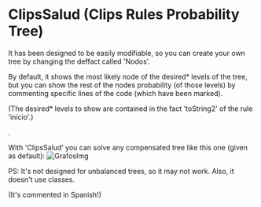 # ClipsSalud (Clips Rules Probability Tree)

It has been designed to be easily modifiable, so you can create your own tree by changing the deffact called 'Nodos'.

By default, it shows the most likely node of the desired* levels of the tree, but you can show the rest of the nodes probability (of those levels) by commenting specific lines of the code (which have been marked). 

(The desired* levels to show are contained in the fact 'toString2' of the rule 'inicio'.)

.

With 'ClipsSalud' you can solve any compensated tree like this one (given as default):
![GrafosImg](https://user-images.githubusercontent.com/62800196/182107198-26b77ac5-d1a2-4ec0-b5d8-d8eac408ed64.gif)


PS: It's not designed for unbalanced trees, so it may not work. Also, it doesn't use classes.

(It's commented in Spanish!) 
